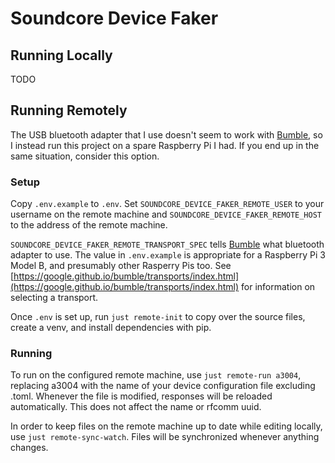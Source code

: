 # Soundcore Device Faker

## Running Locally

TODO

## Running Remotely

The USB bluetooth adapter that I use doesn't seem to work with [Bumble](https://github.com/google/bumble), so I instead run this project on a spare Raspberry Pi I had. If you end up in the same situation, consider this option.

### Setup

Copy `.env.example` to `.env`. Set `SOUNDCORE_DEVICE_FAKER_REMOTE_USER` to your username on the remote machine and `SOUNDCORE_DEVICE_FAKER_REMOTE_HOST` to the address of the remote machine.

`SOUNDCORE_DEVICE_FAKER_REMOTE_TRANSPORT_SPEC` tells [Bumble](https://github.com/google/bumble) what bluetooth adapter to use. The value in `.env.example` is appropriate for a Raspberry Pi 3 Model B, and presumably other Rasperry Pis too. See [https://google.github.io/bumble/transports/index.html](https://google.github.io/bumble/transports/index.html) for information on selecting a transport.

Once `.env` is set up, run `just remote-init` to copy over the source files, create a venv, and install dependencies with pip.

### Running

To run on the configured remote machine, use `just remote-run a3004`, replacing a3004 with the name of your device configuration file excluding .toml. Whenever the file is modified, responses will be reloaded automatically. This does not affect the name or rfcomm uuid.

In order to keep files on the remote machine up to date while editing locally, use `just remote-sync-watch`. Files will be synchronized whenever anything changes.
